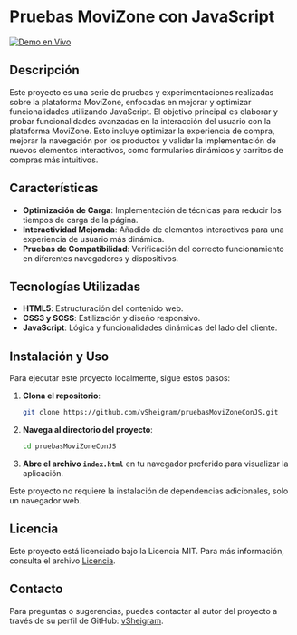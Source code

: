 
# **Pruebas MoviZone con JavaScript**

[![Demo en Vivo](https://img.shields.io/badge/Demo-en%20vivo-brightgreen)](https://vsheigram.github.io/pruebasMoviZoneConJS/)

## **Descripción**

Este proyecto es una serie de pruebas y experimentaciones realizadas sobre la plataforma MoviZone, enfocadas en mejorar y optimizar funcionalidades utilizando JavaScript. 
El objetivo principal es elaborar y probar funcionalidades avanzadas en la interacción del usuario con la plataforma MoviZone. Esto incluye optimizar la experiencia de compra, 
mejorar la navegación por los productos y validar la implementación de nuevos elementos interactivos, como formularios dinámicos y carritos de compras más intuitivos.

## **Características**

- **Optimización de Carga**: Implementación de técnicas para reducir los tiempos de carga de la página.
- **Interactividad Mejorada**: Añadido de elementos interactivos para una experiencia de usuario más dinámica.
- **Pruebas de Compatibilidad**: Verificación del correcto funcionamiento en diferentes navegadores y dispositivos.

## **Tecnologías Utilizadas**

- **HTML5**: Estructuración del contenido web.
- **CSS3 y SCSS**: Estilización y diseño responsivo.
- **JavaScript**: Lógica y funcionalidades dinámicas del lado del cliente.

## **Instalación y Uso**

Para ejecutar este proyecto localmente, sigue estos pasos:

1. **Clona el repositorio**:
   ```bash
   git clone https://github.com/vSheigram/pruebasMoviZoneConJS.git
   ```
2. **Navega al directorio del proyecto**:
   ```bash
   cd pruebasMoviZoneConJS
   ```
3. **Abre el archivo `index.html`** en tu navegador preferido para visualizar la aplicación.

Este proyecto no requiere la instalación de dependencias adicionales, solo un navegador web.

## **Licencia**

Este proyecto está licenciado bajo la Licencia MIT. Para más información, consulta el archivo [Licencia](./LICENSE).

## **Contacto**

Para preguntas o sugerencias, puedes contactar al autor del proyecto a través de su perfil de GitHub: [vSheigram](https://github.com/vSheigram).

